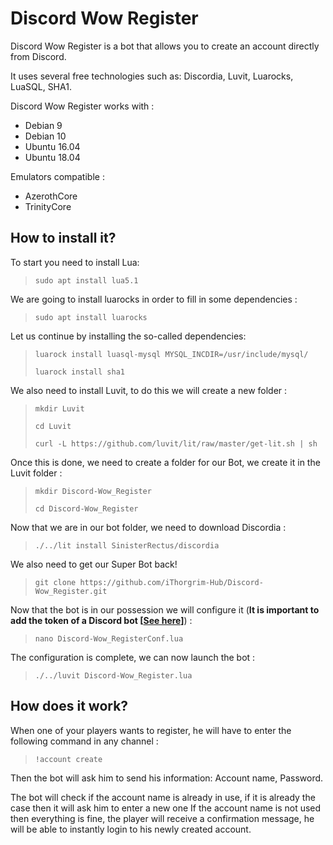 # Discord Wow Register

Discord Wow Register is a bot that allows you to create an account directly from Discord.

It uses several free technologies such as: Discordia, Luvit, Luarocks, LuaSQL, SHA1.

Discord Wow Register works with :
  - Debian 9
  - Debian 10
  - Ubuntu 16.04
  - Ubuntu 18.04

Emulators compatible : 
  - AzerothCore
  - TrinityCore

## How to install it?

To start you need to install Lua:
  > `sudo apt install lua5.1`


We are going to install luarocks in order to fill in some dependencies :    
> `sudo apt install luarocks`


Let us continue by installing the so-called dependencies:  
> `luarock install luasql-mysql MYSQL_INCDIR=/usr/include/mysql/`
>
> `luarock install sha1`


We also need to install Luvit, to do this we will create a new folder : 
> `mkdir Luvit`
>
> `cd Luvit`
>
> `curl -L https://github.com/luvit/lit/raw/master/get-lit.sh | sh`


Once this is done, we need to create a folder for our Bot, we create it in the Luvit folder : 
> `mkdir Discord-Wow_Register`
>
> `cd Discord-Wow_Register`


Now that we are in our bot folder, we need to download Discordia : 
> `./../lit install SinisterRectus/discordia`


We also need to get our Super Bot back! 
> `git clone https://github.com/iThorgrim-Hub/Discord-Wow_Register.git`


Now that the bot is in our possession we will configure it (**It is important to add the token of a Discord bot [[See here](https://discordpy.readthedocs.io/en/latest/discord.html)]**) : 
> `nano Discord-Wow_RegisterConf.lua`


The configuration is complete, we can now launch the bot : 
> `./../luvit Discord-Wow_Register.lua`



## How does it work?

When one of your players wants to register, he will have to enter the following command in any channel : 
> `!account create`


Then the bot will ask him to send his information: Account name, Password.

The bot will check if the account name is already in use, if it is already the case then it will ask him to enter a new one
If the account name is not used then everything is fine, the player will receive a confirmation message, he will be able to instantly login to his newly created account.
